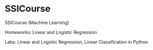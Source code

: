 # SSICourse

SSICourse (Machine Learning)

Homeworks: Linear and Logistic Regression

Labs: Linear and Logistic Regression, Linear Classification in Python

